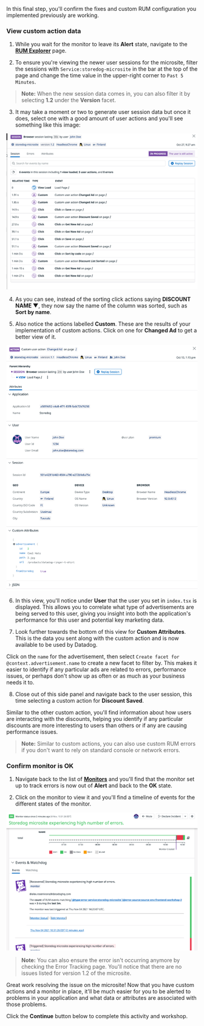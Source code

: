In this final step, you'll confirm the fixes and custom RUM configuration you implemented previously are working.

### View custom action data

1. While you wait for the monitor to leave its **Alert** state, navigate to the <a href="https://app.datadoghq.com/rum/explorer?tab=session" target="_datadog">**RUM Explorer**</a> page.

2. To ensure you're viewing the newer user sessions for the microsite, filter the sessions with `Service:storedog-microsite` in the bar at the top of the page and change the time value in the upper-right corner to `Past 5 Minutes`.

  > **Note:** When the new session data comes in, you can also filter it by selecting **1.2** under the **Version** facet.

3. It may take a moment or two to generate user session data but once it does, select one with a good amount of user actions and you'll see something like this image:

  ![The user session shows custom actions taken by the user.](assets/user-actions.png)

4. As you can see, instead of the sorting click actions saying **DISCOUNT NAME ▼**, they now say the name of the column was sorted, such as **Sort by name**.

5. Also notice the actions labelled **Custom**. These are the results of your implementation of custom actions. Click on one for **Changed Ad** to get a better view of it. 

  ![The custom action provides a detailed look at what data was important to the action.](assets/custom-action.png)

6. In this view, you'll notice under **User** that the user you set in `index.tsx` is displayed. This allows you to correlate what type of advertisements are being served to this user, giving you insight into both the application's performance for this user and potential key marketing data.

7. Look further towards the bottom of this view for **Custom Attributes**. This is the data you sent along with the custom action and is now available to be used by Datadog.

  Click on the `name` for the advertisement, then select `Create facet for @context.advertisement.name` to create a new facet to filter by. This makes it easier to identify if any particular ads are related to errors, performance issues, or perhaps don't show up as often or as much as your business needs it to.

8. Close out of this side panel and navigate back to the user session, this time selecting a custom action for **Discount Saved**. 
  
  Similar to the other custom action, you'll find information about how users are interacting with the discounts, helping you identify if any particular discounts are more interesting to users than others or if any are causing performance issues.

  > **Note:** Similar to custom actions, you can also use custom RUM errors if you don't want to rely on standard console or network errors.

### Confirm monitor is OK

1. Navigate back to the list of <a href="https://app.datadoghq.com/monitors/manage" target="_datadog">**Monitors**</a> and you'll find that the monitor set up to track errors is now out of **Alert** and back to the **OK** state.

2. Click on the monitor to view it and you'll find a timeline of events for the different states of the monitor.

  ![The monitor has returned to its normal state.](assets/monitor-ok.png)

> **Note:** You can also ensure the error isn't occurring anymore by checking the Error Tracking page. You'll notice that there are no issues listed for version 1.2 of the microsite.

Great work resolving the issue on the microsite! Now that you have custom actions and a monitor in place, it'll be much easier for you to be alerted to problems in your application and what data or attributes are associated with those problems.

Click the **Continue** button below to complete this activity and workshop.
